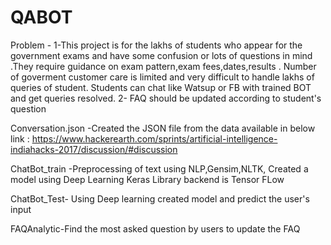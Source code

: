 # QABOT

Problem -
 1-This project is for the lakhs of students who appear for the government exams and have some confusion or lots of questions in mind .They require guidance on exam pattern,exam fees,dates,results . Number of goverment customer care is limited and very difficult to handle lakhs of queries of student. Students can chat like Watsup or FB with trained BOT and get queries resolved.
2- FAQ should be updated according to student's question

Conversation.json -Created the JSON file from the data available in below link :
https://www.hackerearth.com/sprints/artificial-intelligence-indiahacks-2017/discussion/#discussion

ChatBot_train -Preprocessing of text using NLP,Gensim,NLTK,
Created a model using Deep Learning Keras Library backend is Tensor FLow

ChatBot_Test- Using Deep learning created model and predict the user's input

FAQAnalytic-Find the most asked question by users to update the FAQ

